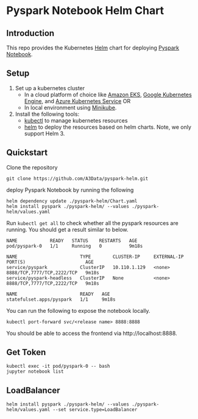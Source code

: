 # Pyspark Notebook Helm Chart

## Introduction
This repo provides 
the Kubernetes [Helm](https://helm.sh/) chart for deploying 
[Pyspark Notebook](https://hub.docker.com/r/jupyter/pyspark-notebook).

## Setup
1. Set up a kubernetes cluster
   - In a cloud platform of choice like [Amazon EKS](https://aws.amazon.com/eks), 
     [Google Kubernetes Engine](https://cloud.google.com/kubernetes-engine), 
     and [Azure Kubernetes Service](https://azure.microsoft.com/en-us/services/kubernetes-service/) OR
   - In local environment using [Minikube](https://minikube.sigs.k8s.io/docs/).
2. Install the following tools: 
   - [kubectl](https://kubernetes.io/docs/tasks/tools/) to manage kubernetes resources
   - [helm](https://helm.sh/docs/intro/install/) to deploy the resources based on helm charts. 
     Note, we only support Helm 3.
   
## Quickstart

Clone the repository

```(shell)
git clone https://github.com/A3Data/pyspark-helm.git
```

deploy Pyspark Notebook by running the following

```(shell)
helm dependency update ./pyspark-helm/Chart.yaml
helm install pyspark ./pyspark-helm/ --values ./pyspark-helm/values.yaml
```

Run `kubectl get all` to check whether all the pyspark resources are running. You should get a result similar to below.

```
NAME            READY   STATUS    RESTARTS   AGE
pod/pyspark-0   1/1     Running   0          9m18s

NAME                       TYPE        CLUSTER-IP     EXTERNAL-IP   PORT(S)                      AGE
service/pyspark            ClusterIP   10.110.1.129   <none>        8888/TCP,7777/TCP,2222/TCP   9m18s
service/pyspark-headless   ClusterIP   None           <none>        8888/TCP,7777/TCP,2222/TCP   9m18s

NAME                       READY   AGE
statefulset.apps/pyspark   1/1     9m18s
```

You can run the following to expose the notebook locally. 

```(shell)
kubectl port-forward svc/<release name> 8888:8888
```

You should be able to access the frontend via http://localhost:8888. 

## Get Token

```(shell)
kubectl exec -it pod/pyspark-0 -- bash
jupyter notebook list
```

## LoadBalancer

```(shell)
helm install pyspark ./pyspark-helm/ --values ./pyspark-helm/values.yaml --set service.type=LoadBalancer
```
